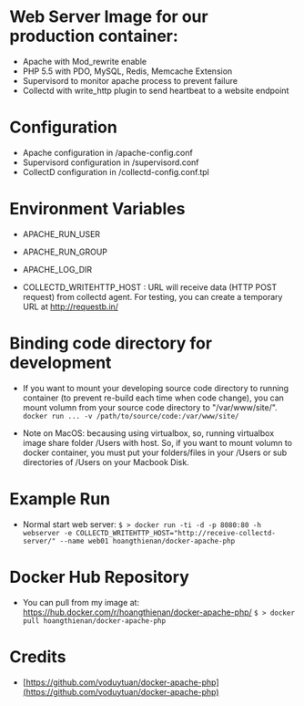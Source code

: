 # Web Server Image for our production container: #

- Apache with Mod_rewrite enable
- PHP 5.5 with PDO, MySQL, Redis, Memcache Extension
- Supervisord to monitor apache process to prevent failure
- Collectd with write_http plugin to send heartbeat to a website endpoint

# Configuration #
- Apache configuration in /apache-config.conf
- Supervisord configuration in /supervisord.conf
- CollectD configuration in /collectd-config.conf.tpl

# Environment Variables #
- APACHE_RUN_USER
- APACHE_RUN_GROUP
- APACHE_LOG_DIR

- COLLECTD_WRITEHTTP_HOST : URL will receive data (HTTP POST request) from collectd agent. For testing, you can create a temporary URL at http://requestb.in/

# Binding code directory for development #
- If you want to mount your developing source code directory to running container (to prevent re-build each time when code change), you can mount volumn from your source code directory to "/var/www/site/".
`
    docker run ... -v /path/to/source/code:/var/www/site/
`

- Note on MacOS: becausing using virtualbox, so, running virtualbox image share folder /Users with host. So, if you want to mount volumn to docker container, you must put your folders/files in your /Users or sub directories of /Users on your Macbook Disk.

# Example Run #
- Normal start web server:
    `
    $ > docker run -ti -d -p 8080:80 -h webserver -e COLLECTD_WRITEHTTP_HOST="http://receive-collectd-server/" --name web01 hoangthienan/docker-apache-php 
    `

# Docker Hub Repository #
- You can pull from my image at: https://hub.docker.com/r/hoangthienan/docker-apache-php/
    `
    $ > docker pull hoangthienan/docker-apache-php
    `

# Credits #
* [https://github.com/voduytuan/docker-apache-php](https://github.com/voduytuan/docker-apache-php)
